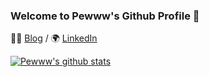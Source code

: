 ### Welcome to Pewww's Github Profile 👋

✍🏻 [Blog](https://pewww.tistory.com) / 🌍 [LinkedIn](https://www.linkedin.com/in/윤재-정-511a31210)

 [![Pewww's github stats](https://github-readme-stats.vercel.app/api?username=Pewww)](https://github.com/anuraghazra/github-readme-stats)

<!--
**Pewww/Pewww** is a ✨ _special_ ✨ repository because its `README.md` (this file) appears on your GitHub profile.

Here are some ideas to get you started:

- 🔭 I’m currently working on ...
- 🌱 I’m currently learning ...
- 👯 I’m looking to collaborate on ...
- 🤔 I’m looking for help with ...
- 💬 Ask me about ...
- 📫 How to reach me: ...
- 😄 Pronouns: ...
- ⚡ Fun fact: ...
-->
